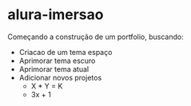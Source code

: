 # alura-imersao

Começando a construção de um portfolio, buscando:
- Criacao de um tema espaço
- Aprimorar tema escuro
- Aprimorar tema atual
- Adicionar novos projetos
  - X * Y = K
  - 3x + 1
